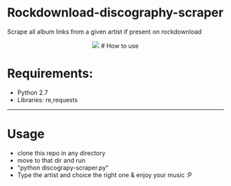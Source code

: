 # Rockdownload-discography-scraper
Scrape all album links from a given artist if present on rockdownload


<p align="center"><img src="http://i.imgur.com/X3Uorch.png" /</p>
# How to use 

# Requirements:
* Python 2.7
* Libraries: re,requests

***
# Usage

* clone this repo in any directory
* move to that dir and run
* "python discograpy-scraper.py"
* Type the artist and choice the right one & enjoy your music :P

